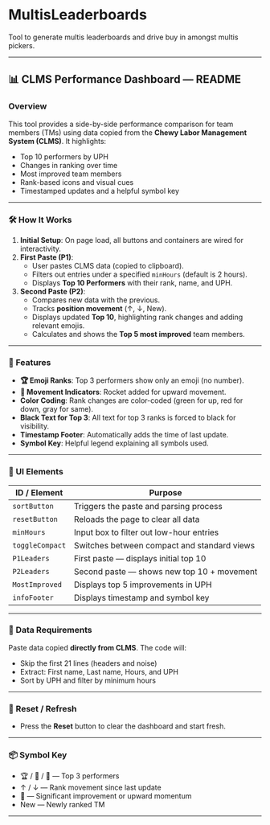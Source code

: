 # MultisLeaderboards
Tool to generate multis leaderboards and drive buy in amongst multis pickers.

---

## 📊 CLMS Performance Dashboard — README

### Overview

This tool provides a side-by-side performance comparison for team members (TMs) using data copied from the **Chewy Labor Management System (CLMS)**. It highlights:

- Top 10 performers by UPH
- Changes in ranking over time
- Most improved team members
- Rank-based icons and visual cues
- Timestamped updates and a helpful symbol key

---

### 🛠 How It Works

1. **Initial Setup**: On page load, all buttons and containers are wired for interactivity.
2. **First Paste (P1)**:
   - User pastes CLMS data (copied to clipboard).
   - Filters out entries under a specified `minHours` (default is 2 hours).
   - Displays **Top 10 Performers** with their rank, name, and UPH.
3. **Second Paste (P2)**:
   - Compares new data with the previous.
   - Tracks **position movement** (↑, ↓, New).
   - Displays updated **Top 10**, highlighting rank changes and adding relevant emojis.
   - Calculates and shows the **Top 5 most improved** team members.

---

### 🔑 Features

- **🏆 Emoji Ranks**: Top 3 performers show only an emoji (no number).
- **🚀 Movement Indicators**: Rocket added for upward movement.
- **Color Coding**: Rank changes are color-coded (green for up, red for down, gray for same).
- **Black Text for Top 3**: All text for top 3 ranks is forced to black for visibility.
- **Timestamp Footer**: Automatically adds the time of last update.
- **Symbol Key**: Helpful legend explaining all symbols used.

---

### 🧩 UI Elements

| ID / Element        | Purpose                                         |
|---------------------|-------------------------------------------------|
| `sortButton`        | Triggers the paste and parsing process         |
| `resetButton`       | Reloads the page to clear all data             |
| `minHours`          | Input box to filter out low-hour entries       |
| `toggleCompact`     | Switches between compact and standard views    |
| `P1Leaders`         | First paste — displays initial top 10          |
| `P2Leaders`         | Second paste — shows new top 10 + movement     |
| `MostImproved`      | Displays top 5 improvements in UPH             |
| `infoFooter`        | Displays timestamp and symbol key              |

---

### 📝 Data Requirements

Paste data copied **directly from CLMS**. The code will:
- Skip the first 21 lines (headers and noise)
- Extract: First name, Last name, Hours, and UPH
- Sort by UPH and filter by minimum hours

---

### 🔄 Reset / Refresh

- Press the **Reset** button to clear the dashboard and start fresh.

---

### 📦 Symbol Key

- 🏆 / 🥈 / 🥉 — Top 3 performers
- ↑ / ↓ — Rank movement since last update
- 🚀 — Significant improvement or upward momentum
- New — Newly ranked TM

---
